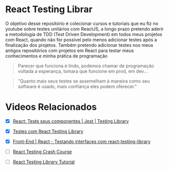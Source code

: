 # React Testing Librar
O objetivo desse repositório é colecionar cursos e tutoriais que eu fiz no youtube sobre testes unitários com ReactJS, a longo prazo pretendo aderir a metodologia de TDD (Test Driven Development) em todos meus projetos com React, quando não for possível pelo menos adicionar testes após a finalização dos projetos. Também pretendo adicionar testes nos meus antigos repositórios com projetos em React para testar meus conhecimentos e minha prática de programação

> Parecer que funciona é lindo, podemos chamar de programação voltada a esperança, tomara que funcione em prod, em dev...

> "Quanto mais seus testes se assemelham à maneira como seu software é usado, mais confiança eles podem oferecer."


# Videos Relacionados
- [x] [React: Teste seus componentes | Jest | Testing Library](https://www.youtube.com/watch?v=pbwXsjVEMqg&t=1152s)
- [x] [Testes com React Testing Library](https://www.youtube.com/watch?v=UKCIfwI8DxA&t=4s)
- [x] [Front-End | React  - Testando interfaces com react-testing-library](https://www.youtube.com/watch?v=sdkgUu5hr6g&t=105s)
- [ ] [React Testing Crash Course](https://www.youtube.com/watch?v=OVNjsIto9xM)
- [ ] [React Testing Library Tutorial](https://www.youtube.com/watch?v=7dTTFW7yACQ&list=PL4cUxeGkcC9gm4_-5UsNmLqMosM-dzuvQ)

